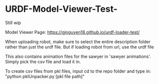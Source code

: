 # URDF-Model-Viewer-Test-

Still wip

Model Viewer Page: https://gjnguyen18.github.io/urdf-loader-test/

When uploading robot, make sure to select the entire description folder rather than just the urdf file.
But if loading robot from url, use the urdf file

This also contains animation files for the sawyer in 'sawyer animations'. Simply pick the csv file and load it in.

To create csv files from pkl files, input cd to the repo folder and type in: "python pklUnpacker.py [pkl file path]"
